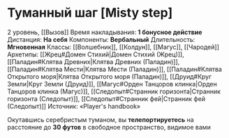 # Туманный шаг [Misty step]
2 уровень, [[Вызов]]
Время накладывания: **1 бонусное действие**
Дистанция: **На себя**
Компоненты: **Вербальный**
Длительность: **Мгновенная**
Классы: [[Волшебник]], [[Колдун]], [[Магус]], [[Чародей]]
Архетипы: [[Жрец#Домен Стихий|Домен Стихий (Жрец)]], [[Паладин#Клятва Древних|Клятва Древних (Паладин)]], [[Паладин#Клятва Мести|Клятва Мести (Паладин)]], [[Паладин#Клятва Открытого моря|Клятва Открытого моря (Паладин)]], [[Друид#Круг Земли|Круг Земли (Друид)]], [[Магус#Орден Танцоров клинка|Орден Танцоров клинка (Магус)]], [[Следопыт#Странник горизонта|Странник горизонта (Следопыт)]], [[Следопыт#Странник фей|Странник фей (Следопыт)]]
Источник: «Player's handbook»

Окутавшись серебристым туманом, вы **телепортируетесь** на расстояние до **30 футов** в свободное пространство, видимое вами